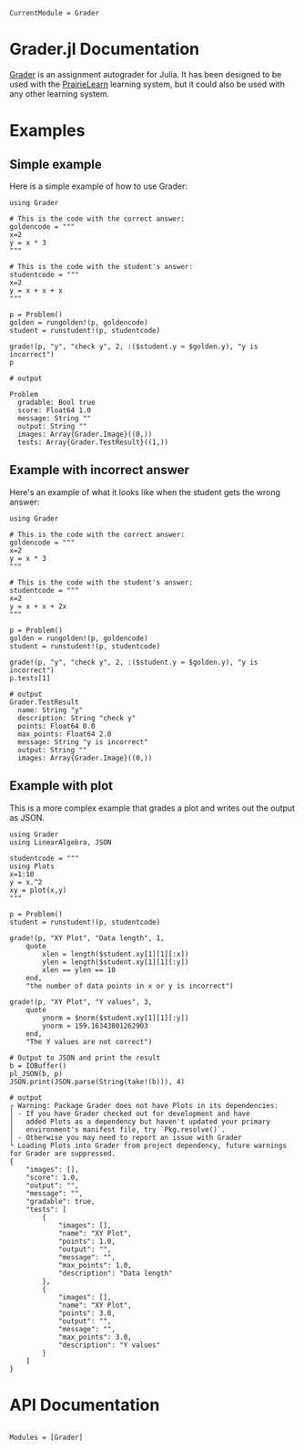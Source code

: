 ```@meta
CurrentModule = Grader
```

# Grader.jl Documentation

[Grader](https://github.com/ctessum/Grader.jl) is an assignment autograder for Julia.
It has been designed to be used with the [PrairieLearn](https://prairielearn.readthedocs.io/en/latest/) learning system, 
but it could also be used with any other learning system.


# Examples

## Simple example

Here is a simple example of how to use Grader:

```jldoctest
using Grader 

# This is the code with the correct answer:
goldencode = """
x=2
y = x * 3
"""

# This is the code with the student's answer:
studentcode = """
x=2
y = x + x + x
"""

p = Problem()
golden = rungolden!(p, goldencode)
student = runstudent!(p, studentcode)

grade!(p, "y", "check y", 2, :($student.y ≈ $golden.y), "y is incorrect")
p

# output

Problem
  gradable: Bool true
  score: Float64 1.0
  message: String ""
  output: String ""
  images: Array{Grader.Image}((0,))
  tests: Array{Grader.TestResult}((1,))
```

## Example with incorrect answer

Here's an example of what it looks like when the student gets the wrong answer:

```jldoctest
using Grader

# This is the code with the correct answer:
goldencode = """
x=2
y = x * 3
"""

# This is the code with the student's answer:
studentcode = """
x=2
y = x + x + 2x
"""

p = Problem()
golden = rungolden!(p, goldencode)
student = runstudent!(p, studentcode)

grade!(p, "y", "check y", 2, :($student.y ≈ $golden.y), "y is incorrect")
p.tests[1]

# output
Grader.TestResult
  name: String "y"
  description: String "check y"
  points: Float64 0.0
  max_points: Float64 2.0
  message: String "y is incorrect"
  output: String ""
  images: Array{Grader.Image}((0,))
```

## Example with plot

This is a more complex example that grades a plot and writes out the output as JSON.

```jldoctest
using Grader
using LinearAlgebra, JSON

studentcode = """
using Plots
x=1:10
y = x.^2
xy = plot(x,y)
"""

p = Problem()
student = runstudent!(p, studentcode)

grade!(p, "XY Plot", "Data length", 1, 
    quote
        xlen = length($student.xy[1][1][:x])
        ylen = length($student.xy[1][1][:y])
        xlen == ylen == 10
    end, 
    "the number of data points in x or y is incorrect")

grade!(p, "XY Plot", "Y values", 3, 
    quote
        ynorm = $norm($student.xy[1][1][:y])
        ynorm ≈ 159.16343801262903
    end, 
    "The Y values are not correct")

# Output to JSON and print the result
b = IOBuffer()
pl_JSON(b, p)
JSON.print(JSON.parse(String(take!(b))), 4)

# output
┌ Warning: Package Grader does not have Plots in its dependencies:
│ - If you have Grader checked out for development and have
│   added Plots as a dependency but haven't updated your primary
│   environment's manifest file, try `Pkg.resolve()`.
│ - Otherwise you may need to report an issue with Grader
└ Loading Plots into Grader from project dependency, future warnings for Grader are suppressed.
{
    "images": [],
    "score": 1.0,
    "output": "",
    "message": "",
    "gradable": true,
    "tests": [
        {
            "images": [],
            "name": "XY Plot",
            "points": 1.0,
            "output": "",
            "message": "",
            "max_points": 1.0,
            "description": "Data length"
        },
        {
            "images": [],
            "name": "XY Plot",
            "points": 3.0,
            "output": "",
            "message": "",
            "max_points": 3.0,
            "description": "Y values"
        }
    ]
}
```

# API Documentation

```@index
```

```@autodocs
Modules = [Grader]
```
